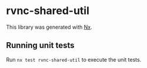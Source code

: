 # rvnc-shared-util

This library was generated with [Nx](https://nx.dev).

## Running unit tests

Run `nx test rvnc-shared-util` to execute the unit tests.
